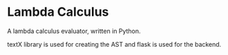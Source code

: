 # Lambda Calculus

A lambda calculus evaluator, written in Python.

textX library is used for creating the AST and flask is used for the backend.
